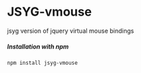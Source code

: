 # JSYG-vmouse
jsyg version of jquery virtual mouse bindings

##### Installation with npm
```shell
npm install jsyg-vmouse
```